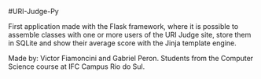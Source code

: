 #URI-Judge-Py

First application made with the Flask framework, where it is possible to assemble classes with one or more users of the URI Judge site, store them in SQLite and show their average score with the Jinja template engine.

Made by: Victor Fiamoncini and Gabriel Peron.
Students from the Computer Science course at IFC Campus Rio do Sul.
